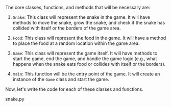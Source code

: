 The core classes, functions, and methods that will be necessary are:

1. `Snake`: This class will represent the snake in the game. It will have methods to move the snake, grow the snake, and check if the snake has collided with itself or the borders of the game area.

2. `Food`: This class will represent the food in the game. It will have a method to place the food at a random location within the game area.

3. `Game`: This class will represent the game itself. It will have methods to start the game, end the game, and handle the game logic (e.g., what happens when the snake eats food or collides with itself or the borders).

4. `main`: This function will be the entry point of the game. It will create an instance of the `Game` class and start the game.

Now, let's write the code for each of these classes and functions.

snake.py
